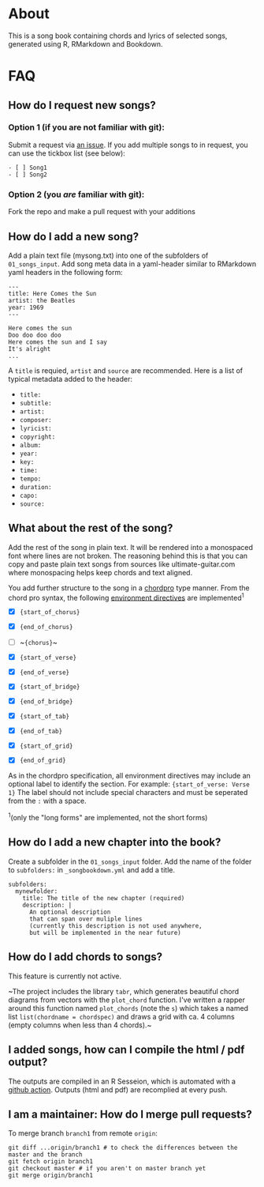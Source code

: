 
# About

This is a song book containing chords and lyrics of selected songs, generated using R, RMarkdown and Bookdown.

# FAQ

## How do I request new songs?

### Option 1 (if you are not familiar with git):

Submit a request via [an issue](https://github.com/ratnanil/Songs/issues). If you add multiple songs to in request, you can use the tickbox list (see below):

```
- [ ] Song1
- [ ] Song2
``` 

### Option 2 (you *are* familiar with git):

Fork the repo and make a pull request with your additions


## How do I add a new song?

Add a plain text file (mysong.txt) into one of the subfolders of `01_songs_input`. Add song meta data in a yaml-header similar to RMarkdown yaml headers in the following form:

```
---
title: Here Comes the Sun
artist: the Beatles
year: 1969
---

Here comes the sun
Doo doo doo doo
Here comes the sun and I say
It's alright
...
```

A `title` is requied, `artist` and `source` are recommended. Here is a list of typical metadata added to the header:

- `title:`
- `subtitle:`
- `artist:`
- `composer:`
- `lyricist:`
- `copyright:`
- `album:`
- `year:`
- `key:`
- `time:`
- `tempo:`
- `duration:`
- `capo:`
- `source:`

## What about the rest of the song? 

Add the rest of the song in plain text. It will be rendered into a monospaced font where lines are not broken. The reasoning behind this is that you can copy and paste plain text songs from sources like ultimate-guitar.com where monospacing helps keep chords and text aligned. 

You add further structure to the song in a [chordpro](https://www.chordpro.org) type manner. From the chord pro syntax, the following [environment directives](https://www.chordpro.org/chordpro/directives-env/) are implemented<sup>1</sup>

- [x] `{start_of_chorus}`
- [x] `{end_of_chorus}`
- [ ] ~`{chorus}`~
- [x] `{start_of_verse}`
- [x] `{end_of_verse}`
- [x] `{start_of_bridge}`
- [x] `{end_of_bridge}`
- [x] `{start_of_tab}`
- [x] `{end_of_tab}`
- [x] `{start_of_grid}`
- [x] `{end_of_grid}`


As in the chordpro specification, all environment directives may include an optional label to identify the section. For example: `{start_of_verse: Verse 1}` The label should not include special characters and must be seperated from the `:` with a space.

<sup>1</sup>(only the "long forms" are implemented, not the short forms)


## How do I add a new chapter into the book?

Create a subfolder in the `01_songs_input` folder. Add the name of the folder to `subfolders:` in `_songbookdown.yml` and add a title.

```
subfolders: 
  mynewfolder:
    title: The title of the new chapter (required) 
    description: |
      An optional description
      that can span over muliple lines
      (currently this description is not used anywhere,
      but will be implemented in the near future)
```



## How do I add chords to songs?

This feature is currently not active. 

~The project includes the library `tabr`, which generates beautiful chord diagrams from vectors with the `plot_chord` function. I've written a rapper around this function named `plot_chords` (note the `s`) which takes a named list `list(chordname = chordspec)` and draws a grid with ca. 4 columns (empty columns when less than 4 chords).~


## I added songs, how can I compile the html / pdf output?

The outputs are compiled in an R Sesseion, which is automated with a [github action](https://github.com/ratnanil/Songs/actions). Outputs (html and pdf) are recomplied at every push.


## I am a maintainer: How do I merge pull requests?


To merge branch `branch1` from remote `origin`:

```
git diff ...origin/branch1 # to check the differences between the master and the branch
git fetch origin branch1
git checkout master # if you aren't on master branch yet
git merge origin/branch1

```

